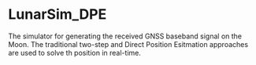 # LunarSim_DPE
The simulator for generating the received GNSS baseband signal on the Moon. The traditional two-step and Direct Position Esitmation approaches are used to solve th position in real-time.
